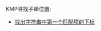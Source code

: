 

KMP寻找子串位置:

- [找出字符串中第一个匹配项的下标](https://leetcode.cn/problems/find-the-index-of-the-first-occurrence-in-a-string/)

